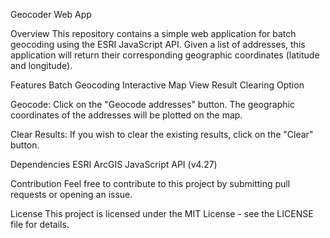 Geocoder Web App

Overview
This repository contains a simple web application for batch geocoding using the ESRI JavaScript API. Given a list of addresses, this application will return their corresponding geographic coordinates (latitude and longitude).

Features
Batch Geocoding
Interactive Map View
Result Clearing Option

Geocode:
Click on the "Geocode addresses" button. The geographic coordinates of the addresses will be plotted on the map.

Clear Results:
If you wish to clear the existing results, click on the "Clear" button.

Dependencies
ESRI ArcGIS JavaScript API (v4.27)

Contribution
Feel free to contribute to this project by submitting pull requests or opening an issue.

License
This project is licensed under the MIT License - see the LICENSE file for details.

